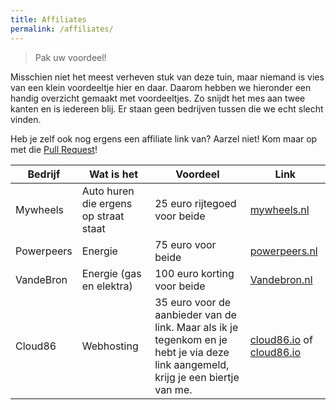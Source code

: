 ```yaml
---
title: Affiliates
permalink: /affiliates/
---
```


> Pak uw voordeel!

Misschien niet het meest verheven stuk van deze tuin, maar niemand is vies van een klein voordeeltje hier en daar. Daarom hebben we hieronder een handig overzicht gemaakt met voordeeltjes. Zo snijdt het mes aan twee kanten en is iedereen blij. Er staan geen bedrijven tussen die we echt slecht vinden.

Heb je zelf ook nog ergens een affiliate link van? Aarzel niet! Kom maar op met die [Pull Request](https://github.com/geensnor/DeDigitaleTuin/blob/main/src/content/docs/overig/affiliates.md)!

| Bedrijf    | Wat is het                            | Voordeel                                                                                                                           | Link                                                                                                           |
| ---------- | ------------------------------------- | ---------------------------------------------------------------------------------------------------------------------------------- | -------------------------------------------------------------------------------------------------------------- |
| Mywheels   | Auto huren die ergens op straat staat | 25 euro rijtegoed voor beide                                                                                                       | [mywheels.nl](https://mywheels.nl/uitnodigen/joris9868)                                                        |
| Powerpeers | Energie                               | 75 euro voor beide                                                                                                                 | [powerpeers.nl](https://www.powerpeers.nl/vrienden/JREI15395)                                                  |
| VandeBron  | Energie (gas en elektra)              | 100 euro korting voor beide                                                                                                        | [Vandebron.nl](https://vandebron.nl?referrer=2136548)                                                          |
| Cloud86    | Webhosting                            | 35 euro voor de aanbieder van de link. Maar als ik je tegenkom en je hebt je via deze link aangemeld, krijg je een biertje van me. | [cloud86.io](https://cloud86.io/#a_aid=63f8990651746) of [cloud86.io](https://cloud86.io/#a_aid=64896f0fdc970) |
